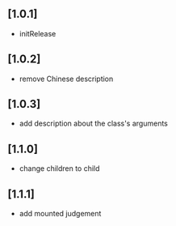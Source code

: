 ## [1.0.1] 

* initRelease

## [1.0.2] 

* remove Chinese description

## [1.0.3] 

* add description about the class's arguments

## [1.1.0] 

* change children to child

## [1.1.1] 

* add mounted judgement
